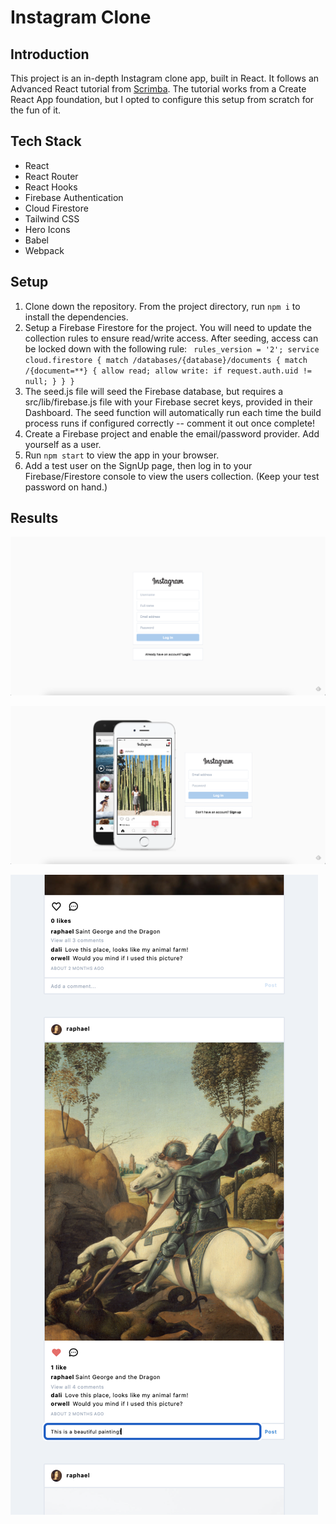 # Instagram Clone

## Introduction

This project is an in-depth Instagram clone app, built in React. It follows an Advanced React tutorial from [Scrimba](https://scrimba.com/learn/photoapp). The tutorial works from a Create React App foundation, but I opted to configure this setup from scratch for the fun of it. 

## Tech Stack

- React
- React Router
- React Hooks
- Firebase Authentication
- Cloud Firestore
- Tailwind CSS
- Hero Icons
- Babel
- Webpack

## Setup

1. Clone down the repository. From the project directory, run `npm i` to install the dependencies.
1. Setup a Firebase Firestore for the project. You will need to update the collection rules to ensure read/write access. After seeding, access can be locked down with the following rule:
  ` rules_version = '2';
    service cloud.firestore {
      match /databases/{database}/documents {
        match /{document=**} {
          allow read;
          allow write: if request.auth.uid != null;
        }
      }
    }`
1. The seed.js file will seed the Firebase database, but requires a src/lib/firebase.js file with your Firebase secret keys, provided in their Dashboard. The seed function will automatically run each time the build process runs if configured correctly -- comment it out once complete!
1. Create a Firebase project and enable the email/password provider. Add yourself as a user.
1. Run `npm start` to view the app in your browser.
1. Add a test user on the SignUp page, then log in to your Firebase/Firestore console to view the users collection. (Keep your test password on hand.)

## Results

![SignUp Page](https://github.com/kawilliams8/instagram-clone/blob/d2f4662ab9deda85546a036797a52d5f332731ad/images/screenshots/Screen%20Shot%202021-04-10%20at%2011.30.35%20AM.png)

![Login Page](https://github.com/kawilliams8/instagram-clone/blob/d2f4662ab9deda85546a036797a52d5f332731ad/images/screenshots/Screen%20Shot%202021-04-10%20at%2011.30.41%20AM.png)

![Posts in Feed](https://github.com/kawilliams8/instagram-clone/blob/ec151c9b2a7095f6832e588886dd8f407c5b0871/images/screenshots/Screen%20Shot%202021-04-11%20at%205.48.20%20PM.png)
